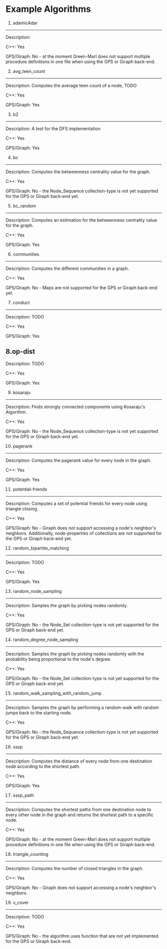 Example Algorithms
====================================


1. adamicAdar
-------------------------------------
Description:

C++: Yes

GPS/Giraph: No - at the moment Green-Marl does not support multiple procedure definitions in one file when using the GPS or Giraph back-end.


2. avg_teen_count
-------------------------------------
Description: Computes the average teen count of a node, TODO

C++: Yes

GPS/Giraph: Yes


3. b2
-------------------------------------
Description: A test for the DFS implementation

C++: Yes

GPS/Giraph: Yes


4. bc
-------------------------------------
Description: Computes the betweenness centrality value for the graph.

C++: Yes

GPS/Giraph: No - the Node_Sequence collection-type is not yet supported for the GPS or Giraph back-end yet.


5. bc_random
-------------------------------------
Description: Computes an estimation for the betweenness centrality value for the graph.

C++: Yes

GPS/Giraph: Yes


6. communities
-------------------------------------
Description: Computes the different communities in a graph.

C++: Yes

GPS/Giraph: No - Maps are not supported for the GPS or Giraph back-end yet.


7. conduct
-------------------------------------
Description: TODO

C++: Yes

GPS/Giraph: Yes


8.op-dist
-------------------------------------
Description: TODO

C++: Yes

GPS/Giraph: Yes


9. kosaraju
-------------------------------------
Description: Finds strongly connected components using Kosaraju's Algorithm.

C++: Yes

GPS/Giraph: No - the Node_Sequence collection-type is not yet supported for the GPS or Giraph back-end yet.


10. pagerank
-------------------------------------
Description: Computes the pagerank value for every node in the graph.

C++: Yes

GPS/Giraph: Yes


11. potential-friends
-------------------------------------
Description: Computes a set of potential friends for every node using triangle closing.

C++: Yes

GPS/Giraph: No - Giraph does not support accessing a node's neighbor's neighbors.
Additionally, node-properties of collections are not supported for the GPS or Giraph back-end yet.


12. random_bipartite_matching
-------------------------------------
Description: TODO

C++: Yes

GPS/Giraph: Yes


13. random_node_sampling
-------------------------------------
Description: Samples the graph by picking nodes randomly.

C++: Yes

GPS/Giraph: No - the Node_Set collection-type is not yet supported for the GPS or Giraph back-end yet.


14. random_degree_node_sampling
-------------------------------------
Description: Samples the graph by picking nodes randomly with the probability being proportional to the node's degree.

C++: Yes

GPS/Giraph: No - the Node_Set collection-type is not yet supported for the GPS or Giraph back-end yet.


15. random_walk_sampling_with_random_jump
-------------------------------------
Description: Samples the graph by performing a random-walk with random jumps back to the starting node.

C++: Yes

GPS/Giraph: No - the Node_Sequence collection-type is not yet supported for the GPS or Giraph back-end yet.


16. sssp
-------------------------------------
Description: Computes the distance of every node from one destination node according to the shortest path.

C++: Yes

GPS/Giraph: Yes


17. sssp_path
-------------------------------------
Description: Computes the shortest paths from one destination node to every other node in the graph and returns the shortest path to a specific node.

C++: Yes

GPS/Giraph: No - at the moment Green-Marl does not support multiple procedure definitions in one file when using the GPS or Giraph back-end.


18. triangle_counting
-------------------------------------
Description: Computes the number of closed triangles in the graph.

C++: Yes

GPS/Giraph: No - Giraph does not support accessing a node's neighbor's neighbors.


19. v_cover
-------------------------------------
Description: TODO

C++: Yes

GPS/Giraph: No - the algorithm uses function that are not yet implemented for the GPS or Giraph back-end.